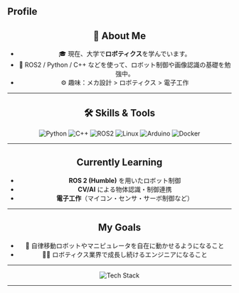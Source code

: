 ## Profile

<div align="center">

## 🌸 About Me

- 🎓 現在、大学で**ロボティクス**を学んでいます。  
- 🧠 ROS2 / Python / C++ などを使って、ロボット制御や画像認識の基礎を勉強中。    
- ⚙️ 趣味：メカ設計 > ロボティクス > 電子工作  

---

## 🛠️ Skills & Tools

![Python](https://img.shields.io/badge/Python-3776AB.svg?logo=python&logoColor=white)
![C++](https://img.shields.io/badge/C++-00599C.svg?logo=cplusplus&logoColor=white)
![ROS2](https://img.shields.io/badge/ROS2-22314E?logo=ros&logoColor=white)
![Linux](https://img.shields.io/badge/Linux-FCC624?logo=linux&logoColor=black)
![Arduino](https://img.shields.io/badge/Arduino-00979D?logo=arduino&logoColor=white)
![Docker](https://img.shields.io/badge/Docker-2496ED?logo=docker&logoColor=white)

---

## Currently Learning

-  **ROS 2 (Humble)** を用いたロボット制御
-  **CV/AI** による物体認識・制御連携
-  **電子工作**（マイコン・センサ・サーボ制御など）

---

##  My Goals

- 💬 自律移動ロボットやマニピュレータを自在に動かせるようになること  
- 🧍‍♀️ ロボティクス業界で成長し続けるエンジニアになること  

---
![Tech Stack](https://skillicons.dev/icons?i=ros,cpp,python,docker)

---
